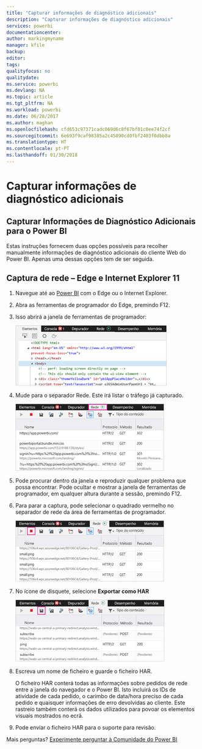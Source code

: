 ```yaml
---
title: "Capturar informações de diagnóstico adicionais"
description: "Capturar informações de diagnóstico adicionais"
services: powerbi
documentationcenter: 
author: markingmyname
manager: kfile
backup: 
editor: 
tags: 
qualityfocus: no
qualitydate: 
ms.service: powerbi
ms.devlang: NA
ms.topic: article
ms.tgt_pltfrm: NA
ms.workload: powerbi
ms.date: 06/28/2017
ms.author: maghan
ms.openlocfilehash: cfd653c97371cadc069d6c8f67bf01c0ee74f2cf
ms.sourcegitcommit: 6e693f9caf98385a2c45890cd0fbf2403f0dbb8a
ms.translationtype: HT
ms.contentlocale: pt-PT
ms.lasthandoff: 01/30/2018
---
```

# <a name="capturing-additional-diagnostic-information"></a>Capturar informações de diagnóstico adicionais
## <a name="capturing-additional-diagnostic-information-for-power-bi"></a>Capturar Informações de Diagnóstico Adicionais para o Power BI
Estas instruções fornecem duas opções possíveis para recolher manualmente informações de diagnóstico adicionais do cliente Web do Power BI.  Apenas uma dessas opções tem de ser seguida.

## <a name="network-capture---edge--internet-explorer"></a>Captura de rede – Edge e Internet Explorer 11
1. Navegue até ao [Power BI](https://app.powerbi.com) com o Edge ou o Internet Explorer.
2. Abra as ferramentas de programador do Edge, premindo F12.
3. Isso abrirá a janela de ferramentas de programador: 
   
   ![](media/service-admin-capturing-additional-diagnostic-information-for-power-bi/edge-developer-tools.png)
4. Mude para o separador Rede. Este irá listar o tráfego já capturado. 
   
   ![](media/service-admin-capturing-additional-diagnostic-information-for-power-bi/edge-network-tab.png)
5. Pode procurar dentro da janela e reproduzir qualquer problema que possa encontrar. Pode ocultar e mostrar a janela de ferramentas de programador, em qualquer altura durante a sessão, premindo F12.
6. Para parar a captura, pode selecionar o quadrado vermelho no separador de rede da área de ferramentas de programador.
   
   ![](media/service-admin-capturing-additional-diagnostic-information-for-power-bi/edge-network-tab-stop.png)
7. No ícone de disquete, selecione **Exportar como HAR**
   
   ![](media/service-admin-capturing-additional-diagnostic-information-for-power-bi/edge-network-tab-save.png)
8. Escreva um nome de ficheiro e guarde o ficheiro HAR.
   
    O ficheiro HAR conterá todas as informações sobre pedidos de rede entre a janela do navegador e o Power BI.  Isto incluirá os IDs de atividade de cada pedido, o carimbo de data/hora preciso de cada pedido e quaisquer informações de erro devolvidas ao cliente.  Este rastreio também conterá os dados utilizados para povoar os elementos visuais mostrados no ecrã.
9. Pode enviar o ficheiro HAR para o suporte para revisão.

Mais perguntas? [Experimente perguntar à Comunidade do Power BI](http://community.powerbi.com/)


